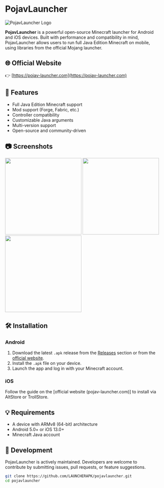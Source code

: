 # PojavLauncher

![PojavLauncher Logo](https://pojav-launcher.com/wp-content/uploads/2025/05/Pojav-Launcher.webp) 

**PojavLauncher** is a powerful open-source Minecraft launcher for Android and iOS devices. Built with performance and compatibility in mind, PojavLauncher allows users to run full Java Edition Minecraft on mobile, using libraries from the official Mojang launcher.

## 🌐 Official Website

👉 [https://pojav-launcher.com](https://pojav-launcher.com)

## 📱 Features

- Full Java Edition Minecraft support
- Mod support (Forge, Fabric, etc.)
- Controller compatibility
- Customizable Java arguments
- Multi-version support
- Open-source and community-driven

## 📷 Screenshots

<p float="left">
  <img src="![image](https://github.com/user-attachments/assets/b99be81b-8e64-47bc-87d8-1340316b0ea9)
" width="250" />
  <img src="![image](https://github.com/user-attachments/assets/aad38835-08b5-4848-a36c-845a42109b44)
" width="250" />
   <img src="![image]([https://github.com/user-attachments/assets/aad38835-08b5-4848-a36c-845a42109b44](https://pojav-launcher.com/wp-content/uploads/2025/06/pojav-launcher.com-ss1-1-500x1024.webp))
" width="250" />
</p>

## 🛠️ Installation

### Android
1. Download the latest `.apk` release from the [Releases](https://github.com/LAUNCHERAPK/pojavlauncher/releases) section or from the [official website](https://pojav-launcher.com).
2. Install the `.apk` file on your device.
3. Launch the app and log in with your Minecraft account.

### iOS
Follow the guide on the [official website (pojav-launcher.com)] to install via AltStore or TrollStore.

## 💡 Requirements

- A device with ARMv8 (64-bit) architecture
- Android 5.0+ or iOS 13.0+
- Minecraft Java account

## 🧪 Development

PojavLauncher is actively maintained. Developers are welcome to contribute by submitting issues, pull requests, or feature suggestions.

```bash
git clone https://github.com/LAUNCHERAPK/pojavlauncher.git
cd pojavlauncher
